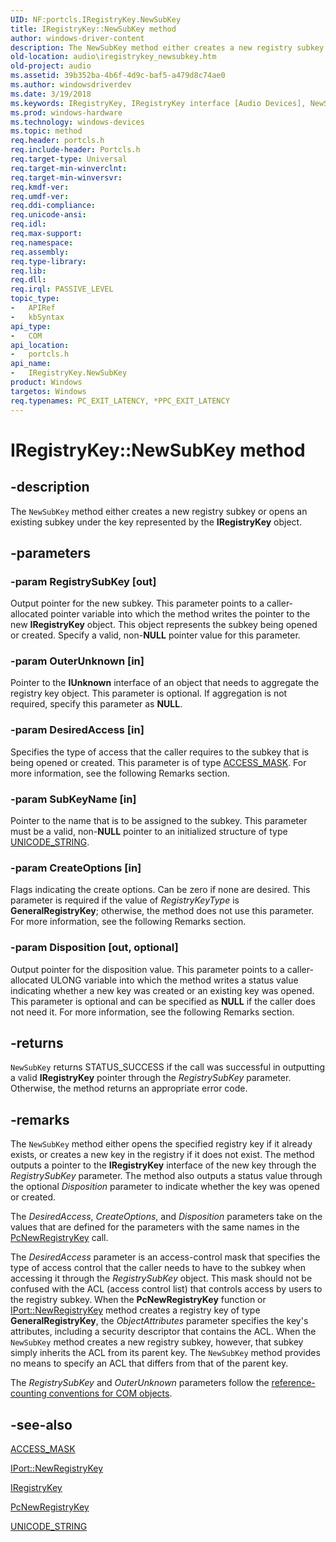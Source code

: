 ```yaml
---
UID: NF:portcls.IRegistryKey.NewSubKey
title: IRegistryKey::NewSubKey method
author: windows-driver-content
description: The NewSubKey method either creates a new registry subkey or opens an existing subkey under the key represented by the IRegistryKey object.
old-location: audio\iregistrykey_newsubkey.htm
old-project: audio
ms.assetid: 39b352ba-4b6f-4d9c-baf5-a479d8c74ae0
ms.author: windowsdriverdev
ms.date: 3/19/2018
ms.keywords: IRegistryKey, IRegistryKey interface [Audio Devices], NewSubKey method, IRegistryKey::NewSubKey, NewSubKey method [Audio Devices], NewSubKey method [Audio Devices], IRegistryKey interface, NewSubKey,IRegistryKey.NewSubKey, audio.iregistrykey_newsubkey, audmp-routines_8a9e8a73-551d-46d4-90a8-f24183c38d8d.xml, portcls/IRegistryKey::NewSubKey
ms.prod: windows-hardware
ms.technology: windows-devices
ms.topic: method
req.header: portcls.h
req.include-header: Portcls.h
req.target-type: Universal
req.target-min-winverclnt: 
req.target-min-winversvr: 
req.kmdf-ver: 
req.umdf-ver: 
req.ddi-compliance: 
req.unicode-ansi: 
req.idl: 
req.max-support: 
req.namespace: 
req.assembly: 
req.type-library: 
req.lib: 
req.dll: 
req.irql: PASSIVE_LEVEL
topic_type:
-	APIRef
-	kbSyntax
api_type:
-	COM
api_location:
-	portcls.h
api_name:
-	IRegistryKey.NewSubKey
product: Windows
targetos: Windows
req.typenames: PC_EXIT_LATENCY, *PPC_EXIT_LATENCY
---
```


# IRegistryKey::NewSubKey method


## -description


The <code>NewSubKey</code> method either creates a new registry subkey or opens an existing subkey under the key represented by the <b>IRegistryKey</b> object.


## -parameters




### -param RegistrySubKey [out]

Output pointer for the new subkey. This parameter points to a caller-allocated pointer variable into which the method writes the pointer to the new <b>IRegistryKey</b> object. This object represents the subkey being opened or created. Specify a valid, non-<b>NULL</b> pointer value for this parameter.


### -param OuterUnknown [in]

Pointer to the <b>IUnknown</b> interface of an object that needs to aggregate the registry key object. This parameter is optional. If aggregation is not required, specify this parameter as <b>NULL</b>.


### -param DesiredAccess [in]

Specifies the type of access that the caller requires to the subkey that is being opened or created. This parameter is of type <a href="https://msdn.microsoft.com/library/windows/hardware/ff540466">ACCESS_MASK</a>. For more information, see the following Remarks section.


### -param SubKeyName [in]

Pointer to the name that is to be assigned to the subkey. This parameter must be a valid, non-<b>NULL</b> pointer to an initialized structure of type <a href="https://msdn.microsoft.com/library/windows/hardware/ff564879">UNICODE_STRING</a>.


### -param CreateOptions [in]

Flags indicating the create options. Can be zero if none are desired. This parameter is required if the value of <i>RegistryKeyType</i> is <b>GeneralRegistryKey</b>; otherwise, the method does not use this parameter. For more information, see the following Remarks section.


### -param Disposition [out, optional]

Output pointer for the disposition value. This parameter points to a caller-allocated ULONG variable into which the method writes a status value indicating whether a new key was created or an existing key was opened. This parameter is optional and can be specified as <b>NULL</b> if the caller does not need it. For more information, see the following Remarks section.


## -returns



<code>NewSubKey</code> returns STATUS_SUCCESS if the call was successful in outputting a valid <b>IRegistryKey</b> pointer through the <i>RegistrySubKey</i> parameter. Otherwise, the method returns an appropriate error code.




## -remarks



The <code>NewSubKey</code> method either opens the specified registry key if it already exists, or creates a new key in the registry if it does not exist. The method outputs a pointer to the <b>IRegistryKey</b> interface of the new key through the <i>RegistrySubKey</i> parameter. The method also outputs a status value through the optional <i>Disposition</i> parameter to indicate whether the key was opened or created.

The <i>DesiredAccess</i>, <i>CreateOptions</i>, and <i>Disposition</i> parameters take on the values that are defined for the parameters with the same names in the <a href="https://msdn.microsoft.com/library/windows/hardware/ff537716">PcNewRegistryKey</a> call.

The <i>DesiredAccess</i> parameter is an access-control mask that specifies the type of access control that the caller needs to have to the subkey when accessing it through the <i>RegistrySubKey</i> object. This mask should not be confused with the ACL (access control list) that controls access by users to the registry subkey. When the <b>PcNewRegistryKey</b> function or <a href="https://msdn.microsoft.com/library/windows/hardware/ff536945">IPort::NewRegistryKey</a> method creates a registry key of type <b>GeneralRegistryKey</b>, the <i>ObjectAttributes</i> parameter specifies the key's attributes, including a security descriptor that contains the ACL. When the <code>NewSubKey</code> method creates a new registry subkey, however, that subkey simply inherits the ACL from its parent key. The <code>NewSubKey</code> method provides no means to specify an ACL that differs from that of the parent key.

The <i>RegistrySubKey</i> and <i>OuterUnknown</i> parameters follow the <a href="https://msdn.microsoft.com/e6b19110-37e2-4d23-a528-6393c12ab650">reference-counting conventions for COM objects</a>.




## -see-also




<a href="https://msdn.microsoft.com/library/windows/hardware/ff540466">ACCESS_MASK</a>



<a href="https://msdn.microsoft.com/library/windows/hardware/ff536945">IPort::NewRegistryKey</a>



<a href="https://msdn.microsoft.com/library/windows/hardware/ff536965">IRegistryKey</a>



<a href="https://msdn.microsoft.com/library/windows/hardware/ff537716">PcNewRegistryKey</a>



<a href="https://msdn.microsoft.com/library/windows/hardware/ff564879">UNICODE_STRING</a>
 

 

